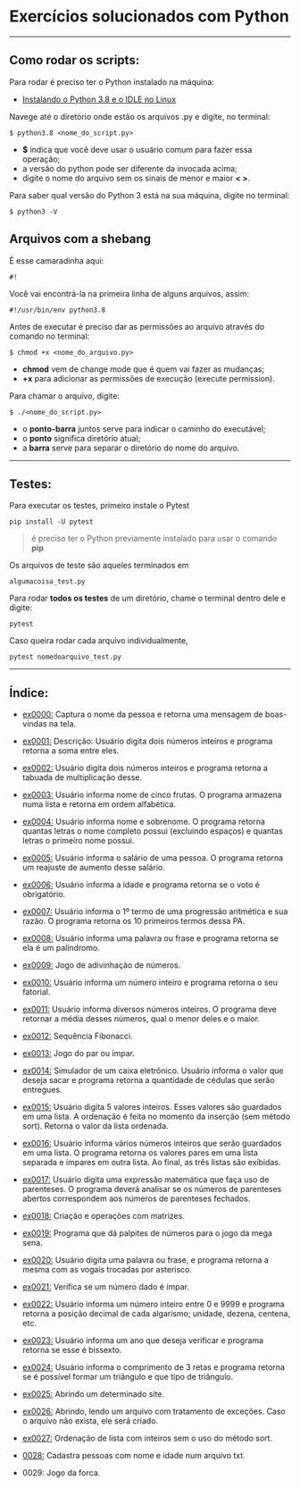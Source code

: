 # Exercícios solucionados com Python

---

## Como rodar os scripts:

Para rodar é preciso ter o Python instalado na máquina:

- [Instalando o Python 3.8 e o IDLE no Linux](https://github.com/danielle8farias/notas-estudos/blob/main/linux/p0017_instalando_python3.8.md)

Navege até o diretório onde estão os arquivos .py e digite, no terminal:

```
$ python3.8 <nome_do_script.py>
```

- **$** indica que você deve usar o usuário comum para fazer essa operação;
- a versão do python pode ser diferente da invocada acima;
- digite o nome do arquivo sem os sinais de menor e maior **< >**.

Para saber qual versão do Python 3 está na sua máquina, digite no terminal:

```
$ python3 -V
```

## Arquivos com a shebang

É esse camaradinha aqui: 

```
#!
```

Você vai encontrá-la na primeira linha de alguns arquivos, assim:

```
#!/usr/bin/env python3.8
```

Antes de executar é preciso dar as permissões ao arquivo através do comando no terminal:

```
$ chmod +x <nome_do_arquivo.py>
```

- **chmod** vem de change mode que é quem vai fazer as mudanças;
- **+x** para adicionar as permissões de execução (e*x*ecute permission).

Para chamar o arquivo, digite:

```
$ ./<nome_do_script.py>
```

- o **ponto-barra** juntos serve para indicar o caminho do executável;
- o **ponto** significa diretório atual;
- a **barra** serve para separar o diretório do nome do arquivo.


---

## Testes:

Para executar os testes, primeiro instale o Pytest

```
pip install -U pytest
```

> é preciso ter o Python previamente instalado para usar o comando **pip**

Os arquivos de teste são aqueles terminados em 

```
algumacoisa_test.py
```

Para rodar **todos os testes** de um diretório, chame o terminal dentro dele e digite:

```
pytest
```

Caso queira rodar cada arquivo individualmente,

```
pytest nomedoarquivo_test.py
```


---

## Índice:

- [ex0000:](exercicio_py/ex0000_boas_vindas) Captura o nome da pessoa e retorna uma mensagem de boas-vindas na tela.

- [ex0001:](exercicio_py/ex0001_soma_numeros) Descrição: Usuário digita dois números inteiros e programa retorna a soma entre eles.

- [ex0002:](exercicio_py/ex0002_tabuada_multiplicacao) Usuário digita dois números inteiros e programa retorna a tabuada de multiplicação desse.

- [ex0003:](exercicio_py/ex0003_lista_frutas) Usuário informa nome de cinco frutas. O programa armazena numa lista e retorna em ordem alfabética.

- [ex0004:](exercicio_py/ex0004_conta_quantidade_caractere) Usuário informa nome e sobrenome. O programa retorna quantas letras o nome completo possui (excluindo espaços) e quantas letras o primeiro nome possui. 

- [ex0005:](exercicio_py/ex0005_aumento_salario) Usuário informa o salário de uma pessoa. O programa retorna um reajuste de aumento desse salário.

- [ex0006:](exercicio_py/ex0006_obrigatoriedade_voto) Usuário informa a idade e programa retorna se o voto é obrigatório.

- [ex0007:](exercicio_py/ex0007_progressao_aritmetica) Usuário informa o 1º termo de uma progressão aritmética e sua razão. O programa retorna os 10 primeiros termos dessa PA.

- [ex0008:](exercicio_py/ex0008_palindromo) Usuário informa uma palavra ou frase e programa retorna se ela é um palíndromo.

- [ex0009:](exercicio_py/ex0009_adivinha_numero) Jogo de adivinhação de números.

- [ex0010:](exercicio_py/ex0010_fatorial) Usuário informa um número inteiro e programa retorna o seu fatorial.

- [ex0011:](exercicio_py/ex0011_media_maior_menor_num) Usuário informa diversos números inteiros. O programa deve retornar a média desses números, qual o menor deles e o maior.

- [ex0012:](exercicio_py/ex0012_fibonacci) Sequência Fibonacci.

- [ex0013:](exercicio_py/ex0013_par_ou_impar) Jogo do par ou ímpar.

- [ex0014:](exercicio_py/ex0014_caixa_eletronico) Simulador de um caixa eletrônico. Usuário informa o valor que deseja sacar e programa retorna a quantidade de cédulas que serão entregues.

- [ex0015:](exercicio_py/ex0015_ordenacao_numeros) Usuário digita 5 valores inteiros. Esses valores são guardados em uma lista. A ordenação é feita no momento da inserção (sem método sort). Retorna o valor da lista ordenada.

- [ex0016:](exercicio_py/ex0016_lista_pares_impares) Usuário informa vários números inteiros que serão guardados em uma lista. O programa retorna os valores pares em uma lista separada e ímpares em outra lista. Ao final, as três listas são exibidas.

- [ex0017:](exercicio_py/ex0017_pilha_parenteses) Usuário digita uma expressão matemática que faça uso de parenteses. O programa deverá analisar se os números de parenteses abertos correspondem aos números de parenteses fechados.

- [ex0018:](exercicio_py/ex0018_matrizes) Criação e operações com matrizes.

- [ex0019:](exercicio_py/ex0019_palpite_mega_sena) Programa que dá palpites de números para o jogo da mega sena.

- [ex0020:](exercicio_py/ex0020_troca_vogal) Usuário digita uma palavra ou frase, e programa retorna a mesma com as vogais trocadas por asterisco.

- [ex0021:](exercicio_py/ex0021_numero_primo) Verifica se um número dado é ímpar.

- [ex0022:](exercicio_py/ex0022_digitos_separados) Usuário informa um número inteiro entre 0 e 9999 e programa retorna a posição decimal de cada algarismo; unidade, dezena, centena, etc.

- [ex0023:](exercicio_py/ex0023_ano_bissexto) Usuário informa um ano que deseja verificar e programa retorna se esse é bissexto.

- [ex0024:](exercicio_py/ex0024_verifica_triangulo) Usuário informa o comprimento de 3 retas e programa retorna se é possível formar um triângulo e que tipo de triângulo.

- [ex0025:](exercicio_py/ex0025_acessando_site) Abrindo um determinado site.

- [ex0026:](exercicio_py/ex0026_manipula_arquivo) Abrindo, lendo um arquivo com tratamento de exceções. Caso o arquivo não exista, ele será criado.

- [ex0027:](exercicio_py/ex0027_lista_numeros_ordenados) Ordenação de lista com inteiros sem o uso do método sort.

- [0028:](exercicio_py/ex0028_cadastro_pessoas_arquivo) Cadastra pessoas com nome e idade num arquivo txt.

- 0029: Jogo da forca.
